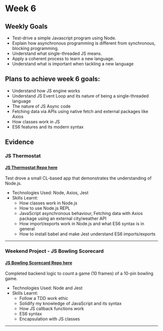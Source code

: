 # Week 6

## Weekly Goals

- Test-drive a simple Javascript program using Node.
- Explain how asynchronous programming is different from synchronous, blocking programming.
- Understand what single-threaded JS means.
- Apply a coherent process to learn a new language.
- Understand what is important when tackling a new language

## Plans to achieve week 6 goals:

- Understand how JS engine works
- Understand JS Event Loop and its nature of being a single-threaded language
- The nature of JS Async code
- Fetching data via APIs using native fetch and external packages like Axios
- How classes work in JS
- ES6 features and its modern syntax


## Evidence

### JS Thermostat

#### [JS Thermostat Repo here](https://github.com/giorgigutsaevi/JS-thermostat)
Test drove a small CL-based app that demonstrates the understanding of Node.js. 

- Technologies Used: Node, Axios, Jest
- Skills Learnt:
	- How classes work in Node.js
	- How to use Node.js REPL 
	- JavaScript asynchronous behaviour, Fetching data with Axios package using an external city/weather API
	- How import/exports work in Node.js and what ES6 syntax is in general
	- How to install babel and make Jest understand ES6 imports/exports

---

### Weekend Project - JS Bowling Scorecard
#### [JS Bowling Scorecard Repo here](https://github.com/giorgigutsaevi/JS-bowling-challenge)
Completed backend logic to count a game (10 frames) of a 10-pin bowling game.

- Technologies Used: Node and Jest
- Skills Learnt:
	- Follow a TDD work ethic
	- Solidify my knowledge of JavaScript and its syntax
	- How JS callback functions work
	- ES6 syntax
	- Encapsulation with JS classes
	
---

